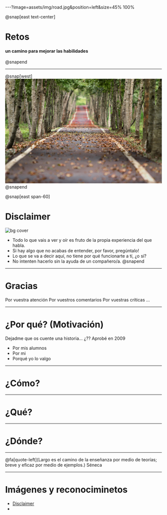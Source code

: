 ---?image=assets/img/road.jpg&position=left&size=45% 100%

@snap[east text-center]
# Retos
#### un camino para mejorar las habilidades
@snapend

---

@snap[west]
![Road](assets/img/road.jpg)
@snapend

@snap[east span-60]
# Disclaimer
![bg cover](img/disclaimer.png)
- Todo lo que vais a ver y oír es fruto de la propia experiencia del que habla.
- Si hay algo que no acabas de entender, por favor, pregúntalo!
- Lo que se va a decir aquí, no tiene por qué funcionarte a tí, ¿o si? 
- No intenten hacerlo sin la ayuda de un compañero/a.
@snapend

---

# Gracias
Por vuestra atención
Por vuestros comentarios
Por vuestras críticas
...

---

# ¿Por qué? (Motivación)
Dejadme que os cuente una historia... ¿??
Aprobé en 2009
- Por mis alumnos
- Por mi
- Porqué yo lo valgo

---

# ¿Cómo? 


---

# ¿Qué?


---

# ¿Dónde?

---

@fa[quote-left](Largo es el camino de la enseñanza por medio de teorías; breve y eficaz por medio de ejemplos.)
Séneca

---
# Imágenes y reconociminetos
- [Disclaimer](https://pixabay.com/es/illustrations/seguridad-cibernética-1923446/)
- 